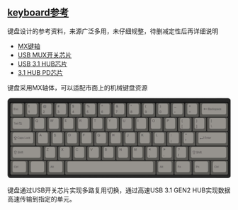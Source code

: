﻿## [keyboard参考](https://github.com/Qful/keyboard) 

键盘设计的参考资料，来源广泛多用，未仔细规整，待删减定性后再详细说明

- [MX键轴](MX/)
- [USB MUX开关芯片](VL160/)
- [USB 3.1 HUB芯片](VL820/)
- [ 3.1 HUB PD芯片](VL821/)


键盘采用MX轴体，可以适配市面上的机械键盘资源

[![sites](MX/ref.JPG)](http://www.Qful.net)


键盘通过USB开关芯片实现多路复用切换，通过高速USB 3.1 GEN2 HUB实现数据高速传输到指定的单元。